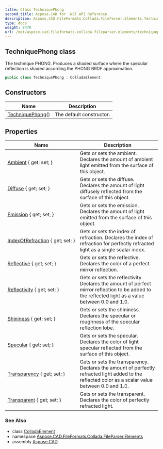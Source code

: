 ```yaml
---
title: Class TechniquePhong
second_title: Aspose.CAD for .NET API Reference
description: Aspose.CAD.FileFormats.Collada.FileParser.Elements.TechniquePhong class. The technique PHONG. Produces a shaded surface where the specular reflection is shaded according the PHONG BRDF approximation
type: docs
weight: 8470
url: /net/aspose.cad.fileformats.collada.fileparser.elements/techniquephong/
---
```

## TechniquePhong class

The technique PHONG. Produces a shaded surface where the specular reflection is shaded according the PHONG BRDF approximation.

```csharp
public class TechniquePhong : ColladaElement
```

## Constructors

| Name | Description |
| --- | --- |
| [TechniquePhong](techniquephong/)() | The default constructor. |

## Properties

| Name | Description |
| --- | --- |
| [Ambient](../../aspose.cad.fileformats.collada.fileparser.elements/techniquephong/ambient/) { get; set; } | Gets or sets the ambient. Declares the amount of ambient light emitted from the surface of this object. |
| [Diffuse](../../aspose.cad.fileformats.collada.fileparser.elements/techniquephong/diffuse/) { get; set; } | Gets or sets the diffuse. Declares the amount of light diffusely reflected from the surface of this object. |
| [Emission](../../aspose.cad.fileformats.collada.fileparser.elements/techniquephong/emission/) { get; set; } | Gets or sets the emission. Declares the amount of light emitted from the surface of this object. |
| [IndexOfRefraction](../../aspose.cad.fileformats.collada.fileparser.elements/techniquephong/indexofrefraction/) { get; set; } | Gets or sets the index of refraction. Declares the index of refraction for perfectly refracted light as a single scalar index. |
| [Reflective](../../aspose.cad.fileformats.collada.fileparser.elements/techniquephong/reflective/) { get; set; } | Gets or sets the reflective. Declares the color of a perfect mirror reflection. |
| [Reflectivity](../../aspose.cad.fileformats.collada.fileparser.elements/techniquephong/reflectivity/) { get; set; } | Gets or sets the reflectivity. Declares the amount of perfect mirror reflection to be added to the reflected light as a value between 0.0 and 1.0. |
| [Shininess](../../aspose.cad.fileformats.collada.fileparser.elements/techniquephong/shininess/) { get; set; } | Gets or sets the shininess. Declares the specular or roughness of the specular reflection lobe. |
| [Specular](../../aspose.cad.fileformats.collada.fileparser.elements/techniquephong/specular/) { get; set; } | Gets or sets the specular. Declares the color of light specular reflected from the surface of this object. |
| [Transparency](../../aspose.cad.fileformats.collada.fileparser.elements/techniquephong/transparency/) { get; set; } | Gets or sets the transparency. Declares the amount of perfectly refracted light added to the reflected color as a scalar value between 0.0 and 1.0. |
| [Transparent](../../aspose.cad.fileformats.collada.fileparser.elements/techniquephong/transparent/) { get; set; } | Gets or sets the transparent. Declares the color of perfectly refracted light. |

### See Also

* class [ColladaElement](../colladaelement/)
* namespace [Aspose.CAD.FileFormats.Collada.FileParser.Elements](../../aspose.cad.fileformats.collada.fileparser.elements/)
* assembly [Aspose.CAD](../../)


